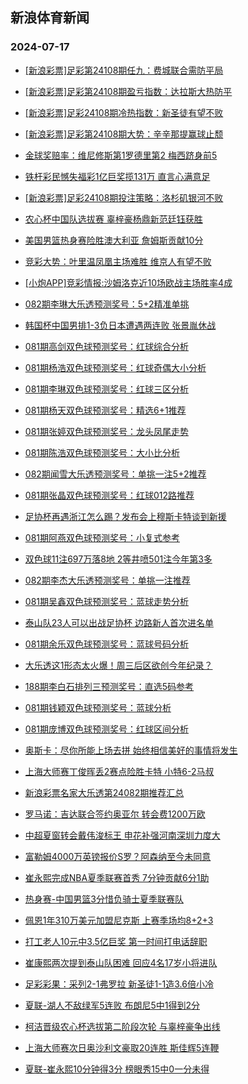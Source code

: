 ## 新浪体育新闻 
### 2024-07-17

+ [[新浪彩票]足彩第24108期任九：费城联合需防平局](https://sports.sina.com.cn/l/2024-07-16/doc-incehpwh1638901.shtml)

+ [[新浪彩票]足彩第24108期盈亏指数：达拉斯大热防平](https://sports.sina.com.cn/l/2024-07-16/doc-incehpwp1103431.shtml)

+ [[新浪彩票]足彩24108期冷热指数：新圣徒有望不败](https://sports.sina.com.cn/l/2024-07-16/doc-incehpwi8417501.shtml)

+ [[新浪彩票]足彩第24108期大势：辛辛那提赢球止颓](https://sports.sina.com.cn/l/2024-07-16/doc-incehpwh1638423.shtml)

+ [金球奖赔率：维尼修斯第1罗德里第2 梅西跻身前5](https://sports.sina.com.cn/l/2024-07-16/doc-incehync8262025.shtml)

+ [铁杆彩民憾失福彩1亿巨奖揽131万 直言心满意足](https://sports.sina.com.cn/l/2024-07-16/doc-incehpwm4324230.shtml)

+ [[新浪彩票]足彩24108期投注策略：洛杉矶银河不败](https://sports.sina.com.cn/l/2024-07-16/doc-incehpwh1639456.shtml)

+ [农心杯中国队选拔赛 辜梓豪杨鼎新范廷钰获胜](https://sports.sina.com.cn/go/2024-07-16/doc-incehynf4140948.shtml)

+ [美国男篮热身赛险胜澳大利亚 詹姆斯贡献10分](https://sports.sina.com.cn/basketball/nba/2024-07-16/doc-incehync8303838.shtml)

+ [竞彩大势：叶里温凤凰主场难胜 维京人有望不败](https://sports.sina.com.cn/l/2024-07-16/doc-incehpwm4326816.shtml)

+ [[小炮APP]竞彩情报:沙姆洛克近10场欧战主场胜率4成](https://sports.sina.com.cn/l/2024-07-16/doc-inceikzw1322068.shtml)

+ [082期李琳大乐透预测奖号：5+2精准单挑](https://sports.sina.com.cn/l/2024-07-16/doc-incehync8251721.shtml)

+ [韩国杯中国男排1-3负日本遭遇两连败 张景胤休战](https://sports.sina.com.cn/others/volleyball/2024-07-16/doc-inceivrv3793210.shtml)

+ [081期高剑双色球预测奖号：红球综合分析](https://sports.sina.com.cn/l/2024-07-16/doc-incehuef8365061.shtml)

+ [081期杨浩双色球预测奖号：红球奇偶大小分析](https://sports.sina.com.cn/l/2024-07-16/doc-incehuee1592617.shtml)

+ [081期李琳双色球预测奖号：红球三区分析](https://sports.sina.com.cn/l/2024-07-16/doc-incehuee1591276.shtml)

+ [081期杨天双色球预测奖号：精选6+1推荐](https://sports.sina.com.cn/l/2024-07-16/doc-incehuem1029999.shtml)

+ [081期张婷双色球预测奖号：龙头凤尾走势](https://sports.sina.com.cn/l/2024-07-16/doc-incehuei4252691.shtml)

+ [081期陈浩双色球预测奖号：大小比分析](https://sports.sina.com.cn/l/2024-07-16/doc-incehuem1035955.shtml)

+ [082期闻雪大乐透预测奖号：单挑一注5+2推荐](https://sports.sina.com.cn/l/2024-07-16/doc-incehuei4262756.shtml)

+ [081期张晶双色球预测奖号：红球012路推荐](https://sports.sina.com.cn/l/2024-07-16/doc-incehuef8366781.shtml)

+ [足协杯再遇浙江怎么踢？发布会上穆斯卡特谈到新援](https://sports.sina.com.cn/china/2024-07-16/doc-inceiriz0692931.shtml)

+ [081期阿燕双色球预测奖号：小复式参考](https://sports.sina.com.cn/l/2024-07-16/doc-incehuei4254654.shtml)

+ [双色球11注697万落8地 2等井喷501注今年第3多](https://sports.sina.com.cn/l/2024-07-16/doc-inceivrv3812775.shtml)

+ [082期李杰大乐透预测奖号：单挑一注推荐](https://sports.sina.com.cn/l/2024-07-16/doc-incehyna1472845.shtml)

+ [081期吴鑫双色球预测奖号：蓝球走势分析](https://sports.sina.com.cn/l/2024-07-16/doc-incehuei4252886.shtml)

+ [泰山队23人可以出战足协杯 边路新人首次进名单](https://sports.sina.com.cn/china/2024-07-16/doc-inceiriz0692534.shtml)

+ [081期余乐双色球预测奖号：蓝球号码分析](https://sports.sina.com.cn/l/2024-07-16/doc-incehuef8363965.shtml)

+ [大乐透这1形态太火爆！周三后区欲创今年纪录？](https://sports.sina.com.cn/l/2024-07-16/doc-inceiety1442685.shtml)

+ [188期李白石排列三预测奖号：直选5码参考](https://sports.sina.com.cn/l/2024-07-16/doc-inceietz8215792.shtml)

+ [081期钱颖双色球预测奖号：蓝球分析](https://sports.sina.com.cn/l/2024-07-16/doc-incehuei4254404.shtml)

+ [081期庞博双色球预测奖号：红球区间分析](https://sports.sina.com.cn/l/2024-07-16/doc-incehuee1585183.shtml)

+ [奥斯卡：尽你所能上场去拼 始终相信美好的事情将发生](https://sports.sina.com.cn/china/2024-07-16/doc-inceiriv8064964.shtml)

+ [上海大师赛丁俊晖丢2赛点险胜卡特 小特6-2马叔](https://sports.sina.com.cn/others/snooker/2024-07-16/doc-inceizxq1079613.shtml)

+ [新浪彩票名家大乐透第24082期推荐汇总](https://sports.sina.com.cn/l/2024-07-16/doc-incehynf4144049.shtml)

+ [罗马诺：吉达联合签约奥亚尔 转会费1200万欧](https://sports.sina.com.cn/global/europe/2024-07-16/doc-inceimac0741029.shtml)

+ [中超夏窗转会戴伟浚标王 申花补强河南深圳力度大](https://sports.sina.com.cn/china/2024-07-16/doc-incehuef8359305.shtml)

+ [富勒姆4000万英镑报价S罗？阿森纳至今未同意](https://sports.sina.com.cn/g/pl/2024-07-16/doc-incehuef8373173.shtml)

+ [崔永熙完成NBA夏季联赛首秀 7分钟贡献6分1助](https://sports.sina.com.cn/basketball/nba/2024-07-16/doc-incehynf4147348.shtml)

+ [热身赛-中国男篮3分惜负骑士夏季联赛队](https://sports.sina.com.cn/basketball/cba/2024-07-16/doc-incehyni0934013.shtml)

+ [佩恩1年310万美元加盟尼克斯 上赛季场均8+2+3](https://sports.sina.com.cn/basketball/nba/2024-07-16/doc-inceikzw1370844.shtml)

+ [打工老人10元中3.5亿巨奖 第一时间打电话辞职](https://sports.sina.com.cn/l/2024-07-17/doc-incekxce0634176.shtml)

+ [崔康熙两次提到泰山队困难 回应4名17岁小将进队](https://sports.sina.com.cn/china/2024-07-16/doc-inceiriu1290131.shtml)

+ [足彩彩果：采列2-1弗罗拉 新圣徒1-1造3.6倍小冷](https://sports.sina.com.cn/l/2024-07-17/doc-incekxcf7414704.shtml)

+ [夏联-湖人不敌绿军5连败 布朗尼5中1得到2分](https://sports.sina.com.cn/basketball/cba/2024-07-16/doc-incehyna1523475.shtml)

+ [柯洁晋级农心杯选拔第二阶段次轮 与辜梓豪争出线](https://sports.sina.com.cn/go/2024-07-17/doc-incemcma0539275.shtml)

+ [上海大师赛次日奥沙利文豪取20连胜 斯佳辉5连鞭](https://sports.sina.com.cn/others/snooker/2024-07-16/doc-inceikzw1352141.shtml)

+ [夏联-崔永熙10分钟得3分 榜眼秀15中0一分未得](https://sports.sina.com.cn/basketball/nba/2024-07-17/doc-incemcmf3159680.shtml)

